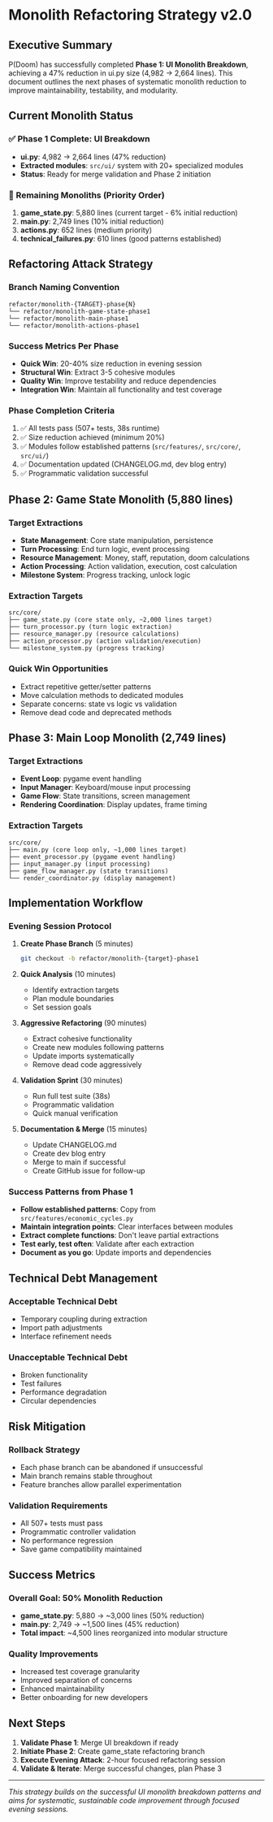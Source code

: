 # Monolith Refactoring Strategy v2.0

## Executive Summary

P(Doom) has successfully completed **Phase 1: UI Monolith Breakdown**, achieving a 47% reduction in ui.py size (4,982 → 2,664 lines). This document outlines the next phases of systematic monolith reduction to improve maintainability, testability, and modularity.

## Current Monolith Status

### ✅ Phase 1 Complete: UI Breakdown
- **ui.py**: 4,982 → 2,664 lines (47% reduction)  
- **Extracted modules**: `src/ui/` system with 20+ specialized modules
- **Status**: Ready for merge validation and Phase 2 initiation

### 🎯 Remaining Monoliths (Priority Order)

1. **game_state.py**: 5,880 lines (current target - 6% initial reduction)
2. **main.py**: 2,749 lines (10% initial reduction) 
3. **actions.py**: 652 lines (medium priority)
4. **technical_failures.py**: 610 lines (good patterns established)

## Refactoring Attack Strategy

### Branch Naming Convention
```
refactor/monolith-{TARGET}-phase{N}
└── refactor/monolith-game-state-phase1
└── refactor/monolith-main-phase1  
└── refactor/monolith-actions-phase1
```

### Success Metrics Per Phase
- **Quick Win**: 20-40% size reduction in evening session
- **Structural Win**: Extract 3-5 cohesive modules
- **Quality Win**: Improve testability and reduce dependencies
- **Integration Win**: Maintain all functionality and test coverage

### Phase Completion Criteria
1. ✅ All tests pass (507+ tests, 38s runtime)
2. ✅ Size reduction achieved (minimum 20%)
3. ✅ Modules follow established patterns (`src/features/`, `src/core/`, `src/ui/`)
4. ✅ Documentation updated (CHANGELOG.md, dev blog entry)
5. ✅ Programmatic validation successful

## Phase 2: Game State Monolith (5,880 lines)

### Target Extractions
- **State Management**: Core state manipulation, persistence
- **Turn Processing**: End turn logic, event processing
- **Resource Management**: Money, staff, reputation, doom calculations
- **Action Processing**: Action validation, execution, cost calculation
- **Milestone System**: Progress tracking, unlock logic

### Extraction Targets
```
src/core/
├── game_state.py (core state only, ~2,000 lines target)
├── turn_processor.py (turn logic extraction)
├── resource_manager.py (resource calculations)
├── action_processor.py (action validation/execution)
└── milestone_system.py (progress tracking)
```

### Quick Win Opportunities
- Extract repetitive getter/setter patterns
- Move calculation methods to dedicated modules
- Separate concerns: state vs logic vs validation
- Remove dead code and deprecated methods

## Phase 3: Main Loop Monolith (2,749 lines)

### Target Extractions
- **Event Loop**: pygame event handling
- **Input Manager**: Keyboard/mouse input processing  
- **Game Flow**: State transitions, screen management
- **Rendering Coordination**: Display updates, frame timing

### Extraction Targets
```
src/core/
├── main.py (core loop only, ~1,000 lines target)
├── event_processor.py (pygame event handling)
├── input_manager.py (input processing) 
├── game_flow_manager.py (state transitions)
└── render_coordinator.py (display management)
```

## Implementation Workflow

### Evening Session Protocol
1. **Create Phase Branch** (5 minutes)
   ```bash
   git checkout -b refactor/monolith-{target}-phase1
   ```

2. **Quick Analysis** (10 minutes)
   - Identify extraction targets
   - Plan module boundaries
   - Set session goals

3. **Aggressive Refactoring** (90 minutes)
   - Extract cohesive functionality
   - Create new modules following patterns
   - Update imports systematically
   - Remove dead code aggressively

4. **Validation Sprint** (30 minutes)
   - Run full test suite (38s)
   - Programmatic validation
   - Quick manual verification

5. **Documentation & Merge** (15 minutes)
   - Update CHANGELOG.md
   - Create dev blog entry
   - Merge to main if successful
   - Create GitHub issue for follow-up

### Success Patterns from Phase 1
- **Follow established patterns**: Copy from `src/features/economic_cycles.py`
- **Maintain integration points**: Clear interfaces between modules
- **Extract complete functions**: Don't leave partial extractions
- **Test early, test often**: Validate after each extraction
- **Document as you go**: Update imports and dependencies

## Technical Debt Management

### Acceptable Technical Debt
- Temporary coupling during extraction
- Import path adjustments
- Interface refinement needs

### Unacceptable Technical Debt
- Broken functionality
- Test failures
- Performance degradation
- Circular dependencies

## Risk Mitigation

### Rollback Strategy
- Each phase branch can be abandoned if unsuccessful
- Main branch remains stable throughout
- Feature branches allow parallel experimentation

### Validation Requirements
- All 507+ tests must pass
- Programmatic controller validation
- No performance regression
- Save game compatibility maintained

## Success Metrics

### Overall Goal: 50% Monolith Reduction
- **game_state.py**: 5,880 → ~3,000 lines (50% reduction)
- **main.py**: 2,749 → ~1,500 lines (45% reduction)
- **Total impact**: ~4,500 lines reorganized into modular structure

### Quality Improvements
- Increased test coverage granularity
- Improved separation of concerns
- Enhanced maintainability
- Better onboarding for new developers

## Next Steps

1. **Validate Phase 1**: Merge UI breakdown if ready
2. **Initiate Phase 2**: Create game_state refactoring branch
3. **Execute Evening Attack**: 2-hour focused refactoring session
4. **Validate & Iterate**: Merge successful changes, plan Phase 3

---

*This strategy builds on the successful UI monolith breakdown patterns and aims for systematic, sustainable code improvement through focused evening sessions.*
